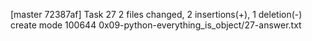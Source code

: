 [master 72387af] Task 27
 2 files changed, 2 insertions(+), 1 deletion(-)
 create mode 100644 0x09-python-everything_is_object/27-answer.txt
